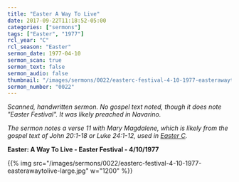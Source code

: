 ```yaml
---
title: "Easter A Way To Live"
date: 2017-09-22T11:18:52-05:00
categories: ["sermons"]
tags: ["Easter", "1977"]
rcl_year: "C"
rcl_season: "Easter"
sermon_date: 1977-04-10
sermon_scan: true
sermon_text: false
sermon_audio: false
thumbnail: "/images/sermons/0022/easterc-festival-4-10-1977-easterawaytolive-large.jpg"
sermon_number: "0022"
---
```

_Scanned, handwritten sermon. No gospel text noted, though it does note "Easter Festival".  It was likely preached in Navarino._

<!--more-->

_The sermon notes a verse 11 with Mary Magdalene, which is likely from the gospel text of John 20:1-18 or Luke 24:1-12, used in [Easter C](http://lectionary.library.vanderbilt.edu/texts.php?id=132)._

**Easter: A Way To Live - Easter Festival - 4/10/1977**

{{% img src="/images/sermons/0022/easterc-festival-4-10-1977-easterawaytolive-large.jpg" w="1200" %}}
